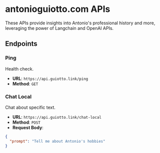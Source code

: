 # antonioguiotto.com APIs

These APIs provide insights into Antonio's professional history and more, leveraging the power of Langchain and OpenAI APIs.

## Endpoints

### Ping

Health check.

- **URL**: `https://api.guiotto.link/ping`
- **Method**: `GET`

### Chat Local

Chat about specific text.

- **URL**: `https://api.guiotto.link/chat-local`
- **Method**: `POST`
- **Request Body**:

```json
{
  "prompt": "Tell me about Antonio's hobbies"
}
